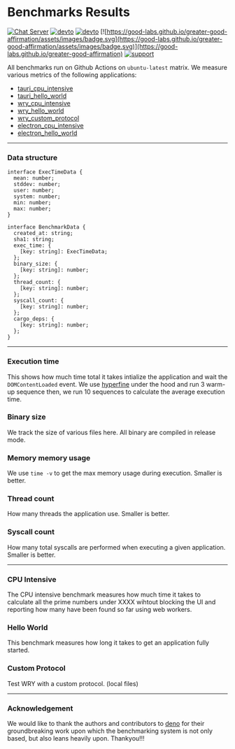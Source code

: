# Benchmarks Results

[![Chat Server](https://img.shields.io/badge/chat-on%20discord-7289da.svg)](https://discord.gg/SpmNs4S)
[![devto](https://img.shields.io/badge/blog-dev.to-black.svg)](https://dev.to/tauri)
[![devto](https://img.shields.io/badge/documentation-tauri.studio-purple.svg)](https://tauri.studio/docs/getting-started/intro)
[![https://good-labs.github.io/greater-good-affirmation/assets/images/badge.svg](https://good-labs.github.io/greater-good-affirmation/assets/images/badge.svg)](https://good-labs.github.io/greater-good-affirmation)
[![support](https://img.shields.io/badge/sponsor-open%20collective-blue.svg)](https://opencollective.com/tauri)

All benchmarks run on Github Actions on `ubuntu-latest` matrix. We measure various metrics of the following applications:

- [tauri_cpu_intensive](https://github.com/tauri-apps/tauri/tree/feat/benches/core/tauri/bench/tests/cpu_intensive)
- [tauri_hello_world](https://github.com/tauri-apps/tauri/tree/feat/benches/core/tauri/bench/tests/helloworld)
- [wry_cpu_intensive](https://github.com/tauri-apps/wry/blob/feat/benches/bench/tests/src/cpu_intensive.rs)
- [wry_hello_world](https://github.com/tauri-apps/wry/blob/feat/benches/bench/tests/src/hello_world.rs)
- [wry_custom_protocol](https://github.com/tauri-apps/wry/blob/feat/benches/bench/tests/src/custom_protocol.rs)
- [electron_cpu_intensive](https://github.com/tauri-apps/benchmark_electron/tree/dev/apps/cpu_intensive)
- [electron_hello_world](https://github.com/tauri-apps/benchmark_electron/tree/dev/apps/hello_world)

---

### Data structure

```
interface ExecTimeData {
  mean: number;
  stddev: number;
  user: number;
  system: number;
  min: number;
  max: number;
}

interface BenchmarkData {
  created_at: string;
  sha1: string;
  exec_time: {
    [key: string]: ExecTimeData;
  };
  binary_size: {
    [key: string]: number;
  };
  thread_count: {
    [key: string]: number;
  };
  syscall_count: {
    [key: string]: number;
  };
  cargo_deps: {
    [key: string]: number;
  };
}
```

---

### Execution time

This shows how much time total it takes intialize the application and wait the `DOMContentLoaded` event. We use [hyperfine](https://github.com/sharkdp/hyperfine) under the hood and run 3 warm-up sequence then, we run 10 sequences to calculate the average execution time.

### Binary size

We track the size of various files here. All binary are compiled in release mode.

### Memory memory usage

We use `time -v` to get the max memory usage during execution. Smaller is better.

### Thread count

How many threads the application use. Smaller is better.

### Syscall count

How many total syscalls are performed when executing a given application. Smaller is better.

---

### CPU Intensive

The CPU intensive benchmark measures how much time it takes to calculate all the prime numbers under XXXX wihtout blocking the UI and reporting how many have been found so far using web workers.

### Hello World

This benchmark measures how long it takes to get an application fully started.

### Custom Protocol

Test WRY with a custom protocol. (local files)

---

### Acknowledgement

We would like to thank the authors and contributors to [deno](https://github.com/denoland/deno) for their groundbreaking work upon which the benchmarking system is not only based, but also leans heavily upon. Thankyou!!!
